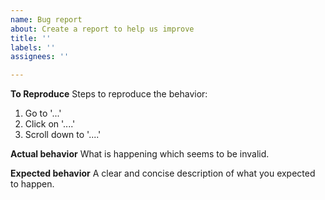 ```yaml
---
name: Bug report
about: Create a report to help us improve
title: ''
labels: ''
assignees: ''

---
```


**To Reproduce**
Steps to reproduce the behavior:
1. Go to '...'
2. Click on '....'
3. Scroll down to '....'

**Actual behavior**
What is happening which seems to be invalid.

**Expected behavior**
A clear and concise description of what you expected to happen.
